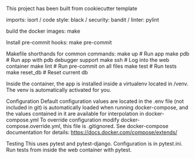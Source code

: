 This project has been built from cookiecutter template

imports: isort    /  code style: black /
security: bandit /   linter: pylint


build the docker images:
make

Install pre-commit hooks:
make pre-commit

Makefile shorthands for common commands:
make up         # Run app
make pdb        # Run app with pdb debugger support
make ssh        # Log into the web container
make lint       # Run pre-commit on all files 
make test       # Run tests
make reset_db   # Reset current db

Inside the container, the app is installed inside a virtualenv located in /venv.
The venv is automatically activated for you.

Configuration
Default configuration values are located in the .env file (not included in git) is automatically loaded when
running docker-compose, and the values contained in it are available for interpolation in docker-compose.yml
To override configuration modify docker-compose.override.yml, this file is .gitignored.
See docker-compose documentation for details: https://docs.docker.com/compose/extends/

Testing
This uses pytest and pytest-django.
Configuration is in pytest.ini. Run tests from inside the web container with pytest.
